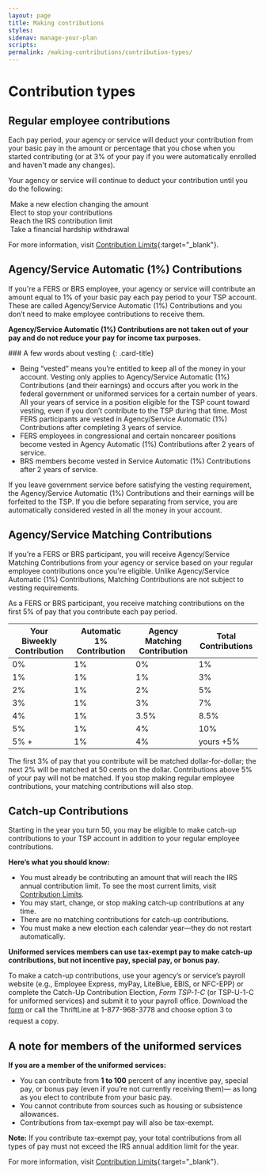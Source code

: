 ```yaml
---
layout: page
title: Making contributions
styles:
sidenav: manage-your-plan
scripts:
permalink: /making-contributions/contribution-types/
---
```


# Contribution types

## Regular employee contributions

Each pay period, your agency or service will deduct your contribution from your basic pay in the amount or percentage that you chose when you started contributing (or at 3% of your pay if you were automatically enrolled and haven't made any changes).

Your agency or service will continue to deduct your contribution until you do the following:

<div class="usa-grid-full contribution-type">
<div class="usa-width-one-half" markdown="1">
<img src="{{ site.baseurl }}/assets/img/icons/plus-circle-green.svg" alt="">
Make a new election  
changing the amount
</div>
<div class="usa-width-one-half" markdown="1">
<img src="{{ site.baseurl }}/assets/img/icons/x-circle-red-fill.svg" alt="">
Elect to stop  
your contributions
</div>
</div>

<div class="usa-grid-full contribution-type">
<div class="usa-width-one-half" markdown="1">
<img src="{{ site.baseurl }}/assets/img/icons/arrow-up-circle.svg" alt="">
Reach the IRS  
contribution limit
</div>
<div class="usa-width-one-half" markdown="1">
<img src="{{ site.baseurl }}/assets/img/icons/arrow-down-circle.svg" alt="">
Take a financial  
hardship withdrawal
</div>
</div>

For more information, visit [Contribution Limits](https://www.tsp.gov/PlanParticipation/EligibilityAndContributions/contributionLimits.html){:target="\_blank"}.

## Agency/Service Automatic (1%) Contributions

If you're a FERS or BRS employee, your agency or service will contribute an amount equal to 1% of your basic pay each pay period to your TSP account. These are called Agency/Service Automatic (1%) Contributions and you don’t need to make employee contributions to receive them.

**Agency/Service Automatic (1%) Contributions are not taken out of your
pay and do not reduce your pay for income tax purposes.**

<div class="card" markdown="1">
### A few words about vesting
{: .card-title}

+ Being “vested” means you’re entitled to keep all of the money in your account. Vesting only applies to Agency/Service Automatic (1%) Contributions (and their earnings) and occurs after you work in the federal government or uniformed services for a certain number of years. All your years of service in a position eligible for the TSP count toward vesting, even if you don’t contribute to the TSP during that time. Most FERS participants are vested in Agency/Service Automatic (1%) Contributions after completing 3 years of service. 
+ FERS employees in congressional and certain noncareer positions become vested in Agency Automatic (1%) Contributions after 2 years of service.
+ BRS members become vested in Service Automatic (1%) Contributions after 2 years of service.

If you leave government service before satisfying the vesting requirement, the Agency/Service Automatic (1%) Contributions and their earnings will be forfeited to the TSP. If you die before separating from service, you are automatically considered vested in all the money in your account.

</div>

## Agency/Service Matching Contributions

If you're a FERS or BRS participant, you will receive Agency/Service Matching Contributions from your agency or service based on your regular employee contributions once you're eligible. Unlike Agency/Service Automatic (1%) Contributions, Matching Contributions are not subject to vesting requirements.

As a FERS or BRS participant, you receive matching contributions on the first 5% of pay that you contribute each pay period.

| Your Biweekly Contribution | Automatic 1% Contribution | Agency Matching Contribution | Total Contributions |
| --- | --- | ---| ---|
| 0% | 1% | 0% | 1% |
| 1% | 1% | 1% | 3% |
| 2% | 1% | 2% | 5% |
| 3% | 1% | 3% | 7% |
| 4% | 1% | 3.5% | 8.5% |
| 5% | 1% | 4% | 10% |
| 5% + | 1% | 4% | yours +5%  |

The first 3% of pay that you contribute will be matched dollar-for-dollar; the next 2% will be matched at 50 cents on the dollar. Contributions above 5% of your pay will not be matched. If you stop making regular employee contributions, your matching contributions will also stop.

## Catch-up Contributions
Starting in the year you turn 50, you may be eligible to make catch-up
contributions to your TSP account in addition to your regular employee
contributions.


**Here’s what you should know:**
- You must already be contributing an amount that will reach the IRS annual
contribution limit. To see the most current limits, visit [Contribution Limits](#).
- You may start, change, or stop making catch-up contributions at any time.
- There are no matching contributions for catch-up contributions.
- You must make a new election each calendar year—they do not restart
automatically.

**Uniformed services members can use tax-exempt pay to make catch-up
contributions, but not incentive pay, special pay, or bonus pay.**

To make a catch-up contributions, use your agency’s or service’s payroll website
(e.g., Employee Express, myPay, LiteBlue, EBIS, or NFC-EPP) or complete the Catch-Up Contribution Election, _Form
TSP-1-C_ (or TSP-U-1-C for uniformed services)
and submit it to your payroll office. Download the [form](#) or call the ThriftLine
at 1-877-968-3778 and choose option 3 to request a copy.

## A note for members of the uniformed services

**If you are a member of the uniformed services:**

* You can contribute from **1 to 100** percent of any incentive pay, special pay,
or bonus pay (even if you’re not currently receiving them)— as long as you
elect to contribute from your basic pay.
* You cannot contribute from sources such as housing or subsistence
allowances.
* Contributions from tax-exempt pay will also be tax-exempt.

**Note:** If you contribute tax-exempt pay, your total contributions from all types
of pay must not exceed the IRS annual addition limit for the year.


For more information, visit [Contribution Limits](https://www.tsp.gov/PlanParticipation/EligibilityAndContributions/contributionLimits.html){:target="\_blank"}.
